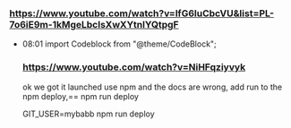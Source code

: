 
<!--note to self for gh-pages deploy docusaurus  
                 GIT_USER=mybabb npm run deploy  -->
 ### https://www.youtube.com/watch?v=lfG6luCbcVU&list=PL-7o6iE9m-1kMgeLbclsXwXYtnlYQtpgF
 * 08:01 import Codeblock from "@theme/CodeBlock";


   ### https://www.youtube.com/watch?v=NiHFqziyvyk

   ok we got it launched   use npm and the docs are wrong, add run to the npm deploy,== npm run deploy

   GIT_USER=mybabb npm run deploy